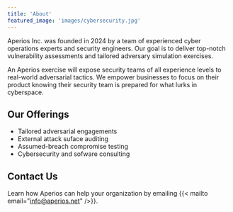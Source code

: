 ```yaml
---
title: 'About'
featured_image: 'images/cybersecurity.jpg'
---
```


Aperios Inc. was founded in 2024 by a team of experienced cyber operations experts and security engineers.
Our goal is to deliver top-notch vulnerability assessments and tailored adversary simulation exercises.

An Aperios exercise will expose security teams of all experience levels to real-world adversarial tactics.
We empower businesses to focus on their product knowing their security team is prepared for what lurks in cyberspace.

## Our Offerings

* Tailored adversarial engagements
* External attack suface auditing
* Assumed-breach compromise testing
* Cybersecurity and sofware consulting


## Contact Us

Learn how Aperios can help your organization by emailing {{< mailto email="info@aperios.net" />}}.
